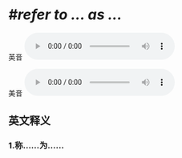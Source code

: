 # ***\#refer to ... as ...*** 
英音
<audio src="./media/refer to... as ...1.aac" controls="controls"></audio>

美音
<audio src="./media/refer to... as ...2.aac" controls="controls"></audio>



  

英文释义
---
### 1.**称……为……**  


